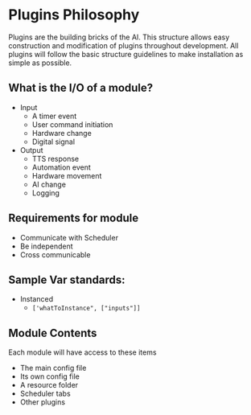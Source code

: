 # Plugins Philosophy

Plugins are the building bricks of the AI. This structure allows easy construction and modification of plugins throughout development. All plugins will follow the basic structure guidelines to make installation as simple as possible.

## What is the I/O of a module?
- Input
  - A timer event
  - User command initiation
  - Hardware change
  - Digital signal
- Output
  - TTS response
  - Automation event
  - Hardware movement
  - AI change
  - Logging

## Requirements for module
- Communicate with Scheduler
- Be independent
- Cross communicable


## Sample Var standards:
- Instanced
  - `['whatToInstance", ["inputs"]]`

## Module Contents
Each module will have access to these items
- The main config file
- Its own config file
- A resource folder
- Scheduler tabs
- Other plugins